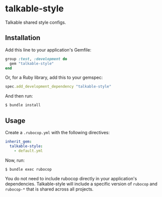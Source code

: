 # talkable-style

Talkable shared style configs.

## Installation

Add this line to your application's Gemfile:

```ruby
group :test, :development do
  gem "talkable-style"
end
```

Or, for a Ruby library, add this to your gemspec:

```ruby
spec.add_development_dependency "talkable-style"
```

And then run:

```bash
$ bundle install
```

## Usage

Create a `.rubocop.yml` with the following directives:

```yaml
inherit_gem:
  talkable-style:
    - default.yml
```

Now, run:

```bash
$ bundle exec rubocop
```

You do not need to include rubocop directly in your application's dependencies. Talkable-style will include a specific version of `rubocop` and `rubocop-*` that is shared across all projects.
